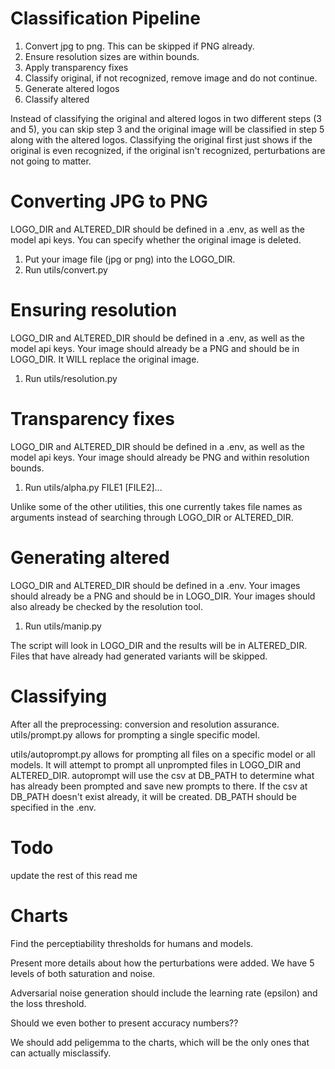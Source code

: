 # Classification Pipeline
1. Convert jpg to png. This can be skipped if PNG already.
2. Ensure resolution sizes are within bounds.
3. Apply transparency fixes
4. Classify original, if not recognized, remove image and do not continue.
5. Generate altered logos
6. Classify altered

Instead of classifying the original and altered logos in two different steps (3 and 5), you can skip step 3 and the original image will be classified in step 5 along with the altered logos.
Classifying the original first just shows if the original is even recognized, if the original isn't recognized, perturbations are not going to matter.

# Converting JPG to PNG
LOGO_DIR and ALTERED_DIR should be defined in a .env, as well as the model api keys.
You can specify whether the original image is deleted.

1. Put your image file (jpg or png) into the LOGO_DIR. 
2. Run utils/convert.py

# Ensuring resolution
LOGO_DIR and ALTERED_DIR should be defined in a .env, as well as the model api keys.
Your image should already be a PNG and should be in LOGO_DIR.
It WILL replace the original image.

1. Run utils/resolution.py


# Transparency fixes
LOGO_DIR and ALTERED_DIR should be defined in a .env, as well as the model api keys.
Your image should already be PNG and within resolution bounds.

1. Run utils/alpha.py FILE1 \[FILE2\]...

Unlike some of the other utilities, this one currently takes file names as arguments instead of searching through LOGO_DIR or ALTERED_DIR.

# Generating altered
LOGO_DIR and ALTERED_DIR should be defined in a .env.
Your images should already be a PNG and should be in LOGO_DIR.
Your images should also already be checked by the resolution tool.

1. Run utils/manip.py

The script will look in LOGO_DIR and the results will be in ALTERED_DIR.
Files that have already had generated variants will be skipped.

# Classifying
After all the preprocessing: conversion and resolution assurance.
utils/prompt.py allows for prompting a single specific model.

utils/autoprompt.py allows for prompting all files on a specific model or all models. It will attempt to prompt all unprompted files in LOGO_DIR and ALTERED_DIR. autoprompt will use the csv at DB_PATH to determine what has already been prompted and save new prompts to there. If the csv at DB_PATH doesn't exist already, it will be created. DB_PATH should be specified in the .env. 

# Todo
update the rest  of this read me
# Charts
Find the perceptiability thresholds for humans and models. 

Present more details about how the perturbations were added.
We have 5 levels of both saturation and noise.

Adversarial noise generation should include the learning rate (epsilon) and the loss threshold.

Should we even bother to present accuracy numbers??

We should add peligemma to the charts, which will be the only ones that can actually misclassify. 


